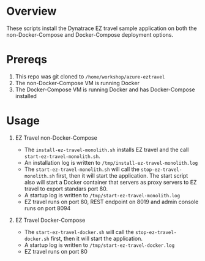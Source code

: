# Overview

These scripts install the Dynatrace EZ travel sample application on both the non-Docker-Compose and Docker-Compose deployment options.

# Prereqs

1. This repo was git cloned to `/home/workshop/azure-eztravel`
1. The non-Docker-Compose VM is running Docker
1. The Docker-Compose VM is running Docker and has Docker-Compose installed

# Usage

1. EZ Travel non-Docker-Compose
    * The `install-ez-travel-monolith.sh` installs EZ travel and the call `start-ez-travel-monolith.sh`.  
    * An installation log is written to `/tmp/install-ez-travel-monolith.log` 
    * The `start-ez-travel-monolith.sh` will call the `stop-ez-travel-monolith.sh` first, then it will start the application.  The start script also will start a Docker container that servers as proxy servers to EZ travel to export standars port 80. 
    * A startup log is written to `/tmp/start-ez-travel-monolith.log`
    * EZ travel runs on port 80, REST endpoint on 8019 and admin console runs on port 8094

1. EZ Travel Docker-Compose
    * The `start-ez-travel-docker.sh` will call the `stop-ez-travel-docker.sh` first, then it will start the application.
    * A startup log is written to `/tmp/start-ez-travel-docker.log`
    * EZ travel runs on port 80

